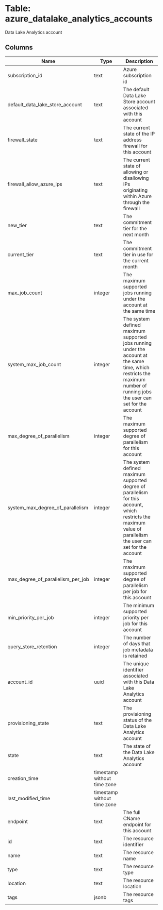 
# Table: azure_datalake_analytics_accounts
Data Lake Analytics account
## Columns
| Name        | Type           | Description  |
| ------------- | ------------- | -----  |
|subscription_id|text|Azure subscription id|
|default_data_lake_store_account|text|The default Data Lake Store account associated with this account|
|firewall_state|text|The current state of the IP address firewall for this account|
|firewall_allow_azure_ips|text|The current state of allowing or disallowing IPs originating within Azure through the firewall|
|new_tier|text|The commitment tier for the next month|
|current_tier|text|The commitment tier in use for the current month|
|max_job_count|integer|The maximum supported jobs running under the account at the same time|
|system_max_job_count|integer|The system defined maximum supported jobs running under the account at the same time, which restricts the maximum number of running jobs the user can set for the account|
|max_degree_of_parallelism|integer|The maximum supported degree of parallelism for this account|
|system_max_degree_of_parallelism|integer|The system defined maximum supported degree of parallelism for this account, which restricts the maximum value of parallelism the user can set for the account|
|max_degree_of_parallelism_per_job|integer|The maximum supported degree of parallelism per job for this account|
|min_priority_per_job|integer|The minimum supported priority per job for this account|
|query_store_retention|integer|The number of days that job metadata is retained|
|account_id|uuid|The unique identifier associated with this Data Lake Analytics account|
|provisioning_state|text|The provisioning status of the Data Lake Analytics account|
|state|text|The state of the Data Lake Analytics account|
|creation_time|timestamp without time zone||
|last_modified_time|timestamp without time zone||
|endpoint|text|The full CName endpoint for this account|
|id|text|The resource identifier|
|name|text|The resource name|
|type|text|The resource type|
|location|text|The resource location|
|tags|jsonb|The resource tags|
